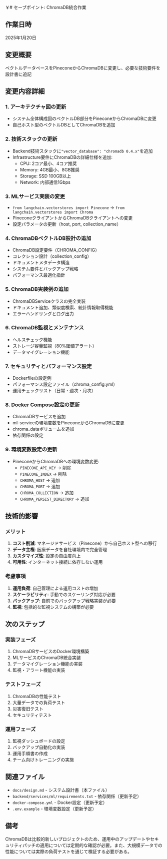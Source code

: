￥# セーブポイント: ChromaDB統合作業

## 作業日時
2025年1月20日

## 変更概要
ベクトルデータベースをPineconeからChromaDBに変更し、必要な技術要件を設計書に追記

## 変更内容詳細

### 1. アーキテクチャ図の更新
- システム全体構成図のベクトルDB部分をPineconeからChromaDBに変更
- 自己ホスト型のベクトルDBとしてChromaDBを追加

### 2. 技術スタックの更新
- Backend技術スタックに`"vector_database": "chromadb 0.4.x"`を追加
- Infrastructure要件にChromaDBの詳細仕様を追加:
  - CPU: 2コア最小、4コア推奨
  - Memory: 4GB最小、8GB推奨
  - Storage: SSD 100GB以上
  - Network: 内部通信1Gbps

### 3. MLサービス実装の変更
- `from langchain.vectorstores import Pinecone` → `from langchain.vectorstores import Chroma`
- PineconeクライアントからChromaDBクライアントへの変更
- 設定パラメータの更新（host, port, collection_name）

### 4. ChromaDBベクトルDB設計の追加
- ChromaDB設定要件（CHROMA_CONFIG）
- コレクション設計（collection_config）
- ドキュメントメタデータ構造
- システム要件とバックアップ戦略
- パフォーマンス最適化指針

### 5. ChromaDB実装例の追加
- ChromaDBServiceクラスの完全実装
- ドキュメント追加、類似度検索、統計情報取得機能
- エラーハンドリングとログ出力

### 6. ChromaDB監視とメンテナンス
- ヘルスチェック機能
- ストレージ容量監視（80%閾値アラート）
- データマイグレーション機能

### 7. セキュリティとパフォーマンス設定
- Dockerfileの設定例
- パフォーマンス設定ファイル（chroma_config.yml）
- 運用チェックリスト（日常・週次・月次）

### 8. Docker Compose設定の更新
- ChromaDBサービスを追加
- ml-serviceの環境変数をPineconeからChromaDBに変更
- chroma_dataボリュームを追加
- 依存関係の設定

### 9. 環境変数設定の更新
- PineconeからChromaDBへの環境変数変更:
  - `PINECONE_API_KEY` → 削除
  - `PINECONE_INDEX` → 削除
  - `CHROMA_HOST` → 追加
  - `CHROMA_PORT` → 追加
  - `CHROMA_COLLECTION` → 追加
  - `CHROMA_PERSIST_DIRECTORY` → 追加

## 技術的影響

### メリット
1. **コスト削減**: マネージドサービス（Pinecone）から自己ホスト型への移行
2. **データ主権**: 医療データを自社環境内で完全管理
3. **カスタマイズ性**: 設定の自由度向上
4. **可用性**: インターネット接続に依存しない運用

### 考慮事項
1. **運用負荷**: 自己管理による運用コストの増加
2. **スケーラビリティ**: 手動でのスケーリング対応が必要
3. **バックアップ**: 自前でのバックアップ戦略実装が必要
4. **監視**: 包括的な監視システムの構築が必要

## 次のステップ

### 実装フェーズ
1. ChromaDBサービスのDocker環境構築
2. MLサービスのChromaDB統合実装
3. データマイグレーション機能の実装
4. 監視・アラート機能の実装

### テストフェーズ
1. ChromaDBの性能テスト
2. 大量データでの負荷テスト
3. 災害復旧テスト
4. セキュリティテスト

### 運用フェーズ
1. 監視ダッシュボードの設定
2. バックアップ自動化の実装
3. 運用手順書の作成
4. チーム向けトレーニングの実施

## 関連ファイル
- `docs/design.md` - システム設計書（本ファイル）
- `backend/services/ml/requirements.txt` - 依存関係（更新予定）
- `docker-compose.yml` - Docker設定（更新予定）
- `.env.example` - 環境変数設定（更新予定）

## 備考
ChromaDBは比較的新しいプロジェクトのため、運用中のアップデートやセキュリティパッチの適用については定期的な確認が必要。また、大規模データでの性能については実際の負荷テストを通じて検証する必要がある。 